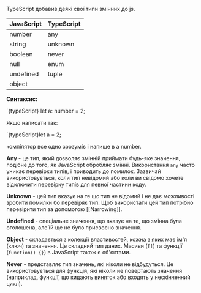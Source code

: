 
TypeScript добавив деякі свої типи змінних до js.

| JavaScript | TypeScript |
| ---------- | ---------- |
| number     | any        |
| string     | unknown    |
| boolean    | never      |
| null       | enum       |
| undefined  | tuple      |
| object     |            |

**Синтаксис:**

`{typeScript} let a: number = 2;

Якщо написати так:

`{typeScript}let a = 2;

компілятор все одно зрозуміє і напише в a number.

**Any** - це тип, який дозволяє змінній приймати будь-яке значення, подібне до того, як JavaScript обробляє змінні. Використання `any` часто уникає перевірки типів, і приводить до помилок.
Зазвичай використовується, коли тип невідомий або коли ви свідомо хочете відключити перевірку типів для певної частини коду.

**Unknown** - цей тип вказує на те що тип не відомий і не дає можливості зробити помилки бо перевіряє тип. Щоб використати цей тип потрібно перевірити тип за допомогою [[Narrowing]].

**Undefined** - спеціальне значення, що вказує на те, що змінна була оголошена, але їй ще не було присвоєно значення.

**Object** - cкладається з колекції властивостей, кожна з яких має ім'я (ключ) та значення. Це складний тип даних. Масиви (`[]`) та функції (`function() {}`) в JavaScript також є об'єктами.

**Never** - представляє тип значень, які ніколи не відбудуться. Це використовується для функцій, які ніколи не повертають значення (наприклад, функції, що кидають виняток або входять у нескінченний цикл).

